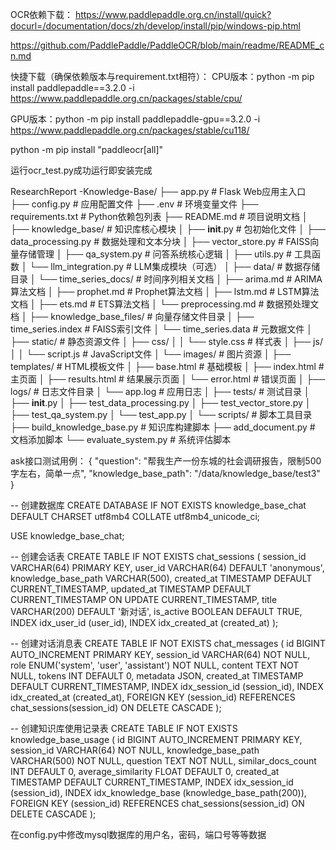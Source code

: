 OCR依赖下载：
https://www.paddlepaddle.org.cn/install/quick?docurl=/documentation/docs/zh/develop/install/pip/windows-pip.html

https://github.com/PaddlePaddle/PaddleOCR/blob/main/readme/README_cn.md

快捷下载（确保依赖版本与requirement.txt相符）：
CPU版本：python -m pip install paddlepaddle==3.2.0 -i https://www.paddlepaddle.org.cn/packages/stable/cpu/

GPU版本：python -m pip install paddlepaddle-gpu==3.2.0 -i https://www.paddlepaddle.org.cn/packages/stable/cu118/

python -m pip install "paddleocr[all]"

运行ocr_test.py成功运行即安装完成


ResearchReport -Knowledge-Base/
├── app.py                      # Flask Web应用主入口
├── config.py                   # 应用配置文件
├── .env                        # 环境变量文件
├── requirements.txt            # Python依赖包列表
├── README.md                   # 项目说明文档
│
├── knowledge_base/             # 知识库核心模块
│   ├── __init__.py            # 包初始化文件
│   ├── data_processing.py     # 数据处理和文本分块
│   ├── vector_store.py        # FAISS向量存储管理
│   ├── qa_system.py           # 问答系统核心逻辑
│   ├── utils.py               # 工具函数
│   └── llm_integration.py     # LLM集成模块（可选）
│
├── data/                       # 数据存储目录
│   └── time_series_docs/      # 时间序列相关文档
│       ├── arima.md           # ARIMA算法文档
│       ├── prophet.md         # Prophet算法文档
│       ├── lstm.md            # LSTM算法文档
│       ├── ets.md             # ETS算法文档
│       └── preprocessing.md   # 数据预处理文档
│
├── knowledge_base_files/       # 向量存储文件目录
│   ├── time_series.index      # FAISS索引文件
│   └── time_series.data       # 元数据文件
│
├── static/                     # 静态资源文件
│   ├── css/
│   │   └── style.css          # 样式表
│   ├── js/
│   │   └── script.js          # JavaScript文件
│   └── images/                # 图片资源
│
├── templates/                  # HTML模板文件
│   ├── base.html              # 基础模板
│   ├── index.html             # 主页面
│   ├── results.html           # 结果展示页面
│   └── error.html             # 错误页面
│
├── logs/                       # 日志文件目录
│   └── app.log                # 应用日志
│
├── tests/                      # 测试目录
│   ├── __init__.py
│   ├── test_data_processing.py
│   ├── test_vector_store.py
│   ├── test_qa_system.py
│   └── test_app.py
│
└── scripts/                    # 脚本工具目录
    ├── build_knowledge_base.py # 知识库构建脚本
    ├── add_document.py         # 文档添加脚本
    └── evaluate_system.py      # 系统评估脚本

ask接口测试用例：
{
    "question": "帮我生产一份东城的社会调研报告，限制500字左右，简单一点",
    "knowledge_base_path": "/data/knowledge_base/test3"
}


-- 创建数据库
CREATE DATABASE IF NOT EXISTS knowledge_base_chat DEFAULT CHARSET utf8mb4 COLLATE utf8mb4_unicode_ci;

USE knowledge_base_chat;

-- 创建会话表
CREATE TABLE IF NOT EXISTS chat_sessions (
    session_id VARCHAR(64) PRIMARY KEY,
    user_id VARCHAR(64) DEFAULT 'anonymous',
    knowledge_base_path VARCHAR(500),
    created_at TIMESTAMP DEFAULT CURRENT_TIMESTAMP,
    updated_at TIMESTAMP DEFAULT CURRENT_TIMESTAMP ON UPDATE CURRENT_TIMESTAMP,
    title VARCHAR(200) DEFAULT '新对话',
    is_active BOOLEAN DEFAULT TRUE,
    INDEX idx_user_id (user_id),
    INDEX idx_created_at (created_at)
);

-- 创建对话消息表
CREATE TABLE IF NOT EXISTS chat_messages (
    id BIGINT AUTO_INCREMENT PRIMARY KEY,
    session_id VARCHAR(64) NOT NULL,
    role ENUM('system', 'user', 'assistant') NOT NULL,
    content TEXT NOT NULL,
    tokens INT DEFAULT 0,
    metadata JSON,
    created_at TIMESTAMP DEFAULT CURRENT_TIMESTAMP,
    INDEX idx_session_id (session_id),
    INDEX idx_created_at (created_at),
    FOREIGN KEY (session_id) REFERENCES chat_sessions(session_id) ON DELETE CASCADE
);

-- 创建知识库使用记录表
CREATE TABLE IF NOT EXISTS knowledge_base_usage (
    id BIGINT AUTO_INCREMENT PRIMARY KEY,
    session_id VARCHAR(64) NOT NULL,
    knowledge_base_path VARCHAR(500) NOT NULL,
    question TEXT NOT NULL,
    similar_docs_count INT DEFAULT 0,
    average_similarity FLOAT DEFAULT 0,
    created_at TIMESTAMP DEFAULT CURRENT_TIMESTAMP,
    INDEX idx_session_id (session_id),
    INDEX idx_knowledge_base (knowledge_base_path(200)),
    FOREIGN KEY (session_id) REFERENCES chat_sessions(session_id) ON DELETE CASCADE
);

在config.py中修改mysql数据库的用户名，密码，端口号等等数据